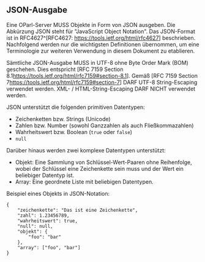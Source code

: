 JSON-Ausgabe
------------

Eine OParl-Server MUSS Objekte in Form von JSON ausgeben. Die Abkürzung JSON steht
für "JavaScript Object Notation". Das JSON-Format ist in
RFC4627^[RFC4627: <https://tools.ietf.org/html/rfc4627>] beschrieben. Nachfolgend werden nur die
wichtigsten Definitionen übernommen, um eine Terminologie zur weiteren
Verwendung in diesem Dokument zu etablieren.

Sämtliche JSON-Ausgabe MUSS in UTF-8 ohne Byte Order Mark (BOM) geschehen.
Dies entspricht [RFC 7159 Section 8.1<https://tools.ietf.org/html/rfc7159#section-8.1>]. Gemäß [RFC 7159 Section 7<https://tools.ietf.org/html/rfc7159#section-7>]
DARF UTF-8 String-Escaping verwendet werden. XML- / HTML-String-Escaping DARF NICHT verwendet werden.

JSON unterstützt die folgenden primitiven Datentypen:

* Zeichenketten bzw. Strings (Unicode)
* Zahlen bzw. Number (sowohl Ganzzahlen als auch Fließkommazahlen)
* Wahrheitswert bzw. Boolean (`true` oder `false`)
* `null`

Darüber hinaus werden zwei komplexe Datentypen unterstützt:

* Objekt: Eine Sammlung von Schlüssel-Wert-Paaren ohne Reihenfolge, wobei der Schlüssel eine Zeichenkette sein muss und der Wert ein beliebiger Datentyp ist.
* Array: Eine geordnete Liste mit beliebigen Datentypen.

Beispiel eines Objekts in JSON-Notation:

~~~~~  {#json_ex1 .json}
{
    "zeichenkette": "Das ist eine Zeichenkette",
    "zahl": 1.23456789,
    "wahrheitswert": true,
    "null": null,
    "objekt": {
    	"foo": "bar"
    },
    "array": ["foo", "bar"]
}
~~~~~
